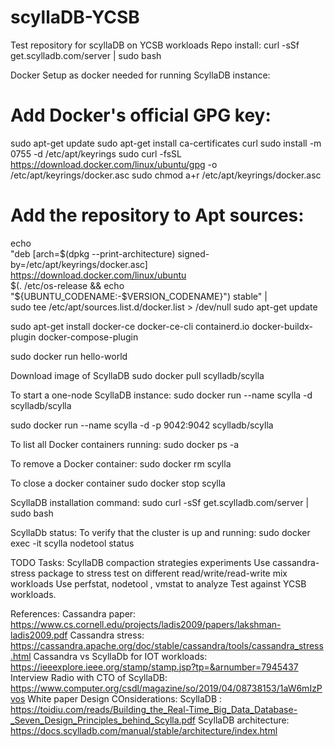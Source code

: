 # scyllaDB-YCSB
Test repository for scyllaDB on YCSB workloads
Repo install: curl -sSf get.scylladb.com/server | sudo bash

Docker Setup as docker needed for running ScyllaDB instance:
# Add Docker's official GPG key:
sudo apt-get update
sudo apt-get install ca-certificates curl
sudo install -m 0755 -d /etc/apt/keyrings
sudo curl -fsSL https://download.docker.com/linux/ubuntu/gpg -o /etc/apt/keyrings/docker.asc
sudo chmod a+r /etc/apt/keyrings/docker.asc

# Add the repository to Apt sources:
echo \
  "deb [arch=$(dpkg --print-architecture) signed-by=/etc/apt/keyrings/docker.asc] https://download.docker.com/linux/ubuntu \
  $(. /etc/os-release && echo "${UBUNTU_CODENAME:-$VERSION_CODENAME}") stable" | \
  sudo tee /etc/apt/sources.list.d/docker.list > /dev/null
sudo apt-get update

sudo apt-get install docker-ce docker-ce-cli containerd.io docker-buildx-plugin docker-compose-plugin

sudo docker run hello-world

Download image of ScyllaDB
sudo docker pull scylladb/scylla

To start a one-node ScyllaDB instance:
sudo docker run --name scylla -d scylladb/scylla

sudo docker run --name scylla -d -p 9042:9042 scylladb/scylla

To list all Docker containers running:
sudo docker ps -a

To remove a Docker container:
sudo docker rm scylla

To close a docker container 
sudo docker stop scylla

ScyllaDB installation command:
sudo curl -sSf get.scylladb.com/server | sudo bash

ScyllaDb status: To verify that the cluster is up and running:
sudo docker exec -it scylla nodetool status

TODO Tasks:
ScyllaDB compaction strategies experiments
Use cassandra-stress package to stress test on different read/write/read-write mix workloads
Use perfstat, nodetool , vmstat to analyze
Test against YCSB workloads.

References: 
Cassandra paper: https://www.cs.cornell.edu/projects/ladis2009/papers/lakshman-ladis2009.pdf
Cassandra stress: https://cassandra.apache.org/doc/stable/cassandra/tools/cassandra_stress.html
Cassandra vs ScyllaDb for IOT workloads: https://ieeexplore.ieee.org/stamp/stamp.jsp?tp=&arnumber=7945437
Interview Radio with CTO of ScyllaDB: https://www.computer.org/csdl/magazine/so/2019/04/08738153/1aW6mIzPvos
White paper Design COnsiderations: ScyllaDB : https://toidiu.com/reads/Building_the_Real-Time_Big_Data_Database-_Seven_Design_Principles_behind_Scylla.pdf
ScyllaDB architecture: https://docs.scylladb.com/manual/stable/architecture/index.html